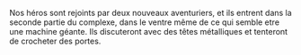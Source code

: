Nos héros sont rejoints par deux nouveaux aventuriers, et ils entrent dans la
seconde partie du complexe, dans le ventre même de ce qui semble etre une
machine géante. Ils discuteront avec des têtes métalliques et tenteront de
crocheter des portes.
